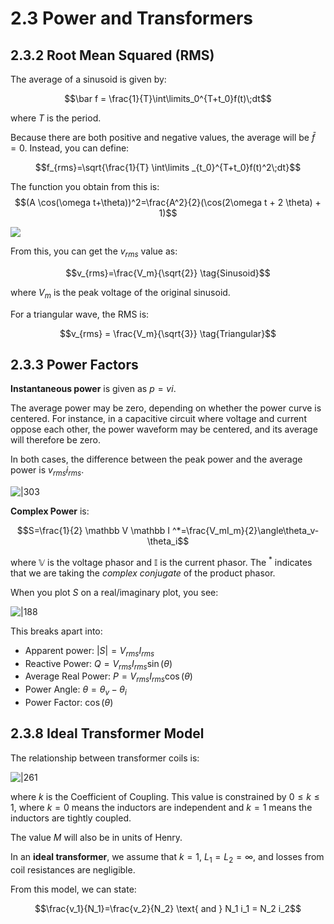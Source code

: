 # 2.3 Power and Transformers

## 2.3.2 Root Mean Squared (RMS)

The average of a sinusoid is given by:

$$\bar f = \frac{1}{T}\int\limits_0^{T+t_0}f(t)\;dt$$

where $T$ is the period.

Because there are both positive and negative values, the average will be $\bar f=0$. Instead, you can define:

$$f_{rms}=\sqrt{\frac{1}{T} \int\limits _{t_0}^{T+t_0}f(t)^2\;dt}$$

The function you obtain from this is:
$$(A \cos(\omega t+\theta))^2=\frac{A^2}{2}(\cos(2\omega t + 2 \theta) + 1)$$

![](Pasted%20image%2020250305163127.png)

From this, you can get the $v_{rms}$ value as:

$$v_{rms}=\frac{V_m}{\sqrt{2}} \tag{Sinusoid}$$

where $V_m$ is the peak voltage of the original sinusoid.

For a triangular wave, the RMS is:

$$v_{rms} = \frac{V_m}{\sqrt{3}} \tag{Triangular}$$

## 2.3.3 Power Factors

**Instantaneous power** is given as $p=vi$. 

The average power may be zero, depending on whether the power curve is centered. For instance, in a capacitive circuit where voltage and current oppose each other, the power waveform may be centered, and its average will therefore be zero.

In both cases, the difference between the peak power and the average power is $v_{rms}i_{rms}$.

![|303](Pasted%20image%2020250305183311.png)

**Complex Power** is:

$$S=\frac{1}{2} \mathbb V \mathbb I ^*=\frac{V_mI_m}{2}\angle\theta_v-\theta_i$$

where $\mathbb V$ is the voltage phasor and $\mathbb I$ is the current phasor. The $^*$ indicates that we are taking the *complex conjugate* of the product phasor.

When you plot $S$ on a real/imaginary plot, you see:

![|188](Pasted%20image%2020250305183659.png)

This breaks apart into:
- Apparent power: $|S|=V_{rms}I_{rms}$
- Reactive Power: $Q = V_{rms}I_{rms}\sin(\theta)$ 
- Average Real Power: $P=V_{rms}I_{rms}\cos(\theta)$ 
- Power Angle: $\theta = \theta_v - \theta_i$ 
- Power Factor: $\cos(\theta)$ 

## 2.3.8 Ideal Transformer Model

The relationship between transformer coils is:

![|261](Pasted%20image%2020250314162252.png)

where $k$ is the Coefficient of Coupling. This value is constrained by $0 \le k \le 1$, where $k=0$ means the inductors are independent and $k=1$ means the inductors are tightly coupled.

The value $M$ will also be in units of Henry.

In an **ideal transformer**, we assume that $k=1$, $L_1=L_2 = \infty$, and losses from coil resistances are negligible.

From this model, we can state:

$$\frac{v_1}{N_1}=\frac{v_2}{N_2} \text{ and } N_1 i_1 = N_2 i_2$$